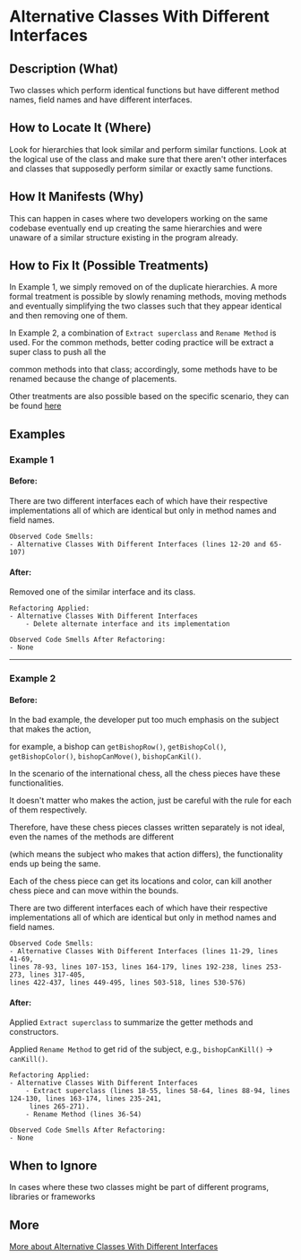 # Alternative Classes With Different Interfaces

## Description (What)

Two classes which perform identical functions but have different method names, field names and have different interfaces.

## How to Locate It (Where)

Look for hierarchies that look similar and perform similar functions. Look at the logical use of the class and make sure that there aren't other interfaces and classes that supposedly perform similar or exactly same functions.

## How It Manifests (Why)

This can happen in cases where two developers working on the same codebase eventually end up creating the same hierarchies and were unaware of a similar structure existing in the program already.

## How to Fix It (Possible Treatments)

In Example 1, we simply removed on of the duplicate hierarchies. A more formal treatment is possible by slowly renaming methods, moving methods and eventually simplifying the two classes such that they appear identical and then removing one of them.

In Example 2, a combination of `Extract superclass` and `Rename Method` is used. For the common methods, better coding practice will be extract a super class to push all the 

common methods into that class; accordingly, some methods have to be renamed because the change of placements.

Other treatments are also possible based on the specific scenario, they can be found [here](https://refactoring.guru/smells/alternative-classes-with-different-interfaces#:~:text=Treatment)

## Examples

### Example 1

#### Before:

There are two different interfaces each of which have their respective implementations all of which are identical but only in method names and field names.

```
Observed Code Smells:
- Alternative Classes With Different Interfaces (lines 12-20 and 65-107)
```

#### After:

Removed one of the similar interface and its class.

```
Refactoring Applied:
- Alternative Classes With Different Interfaces
    - Delete alternate interface and its implementation
```

```
Observed Code Smells After Refactoring:
- None
```

---

### Example 2

#### Before:

In the bad example, the developer put too much emphasis on the subject that makes the action,

for example, a bishop can `getBishopRow()`, `getBishopCol()`, `getBishopColor()`, `bishopCanMove()`, `bishopCanKil()`.

In the scenario of the international chess, all the chess pieces have these functionalities.

It doesn't matter who makes the action, just be careful with the rule for each of them respectively.

Therefore, have these chess pieces classes written separately is not ideal, even the names of the methods are different

(which means the subject who makes that action differs), the functionality ends up being the same.

Each of the chess piece can get its locations and color, can kill another chess piece and can move within the bounds.

There are two different interfaces each of which have their respective implementations all of which are identical but only in method names and field names.

```
Observed Code Smells:
- Alternative Classes With Different Interfaces (lines 11-29, lines 41-69,
lines 78-93, lines 107-153, lines 164-179, lines 192-238, lines 253-273, lines 317-405,
lines 422-437, lines 449-495, lines 503-518, lines 530-576)
```

#### After:

Applied `Extract superclass` to summarize the getter methods and constructors.

Applied `Rename Method` to get rid of the subject, e.g., `bishopCanKill()` -> `canKill()`.

```
Refactoring Applied:
- Alternative Classes With Different Interfaces
    - Extract superclass (lines 18-55, lines 58-64, lines 88-94, lines 124-130, lines 163-174, lines 235-241, 
     lines 265-271).
    - Rename Method (lines 36-54)
```

```
Observed Code Smells After Refactoring:
- None
```

## When to Ignore

In cases where these two classes might be part of different programs, libraries or frameworks

## More

[More about Alternative Classes With Different Interfaces](https://refactoring.guru/smells/alternative-classes-with-different-interfaces)
